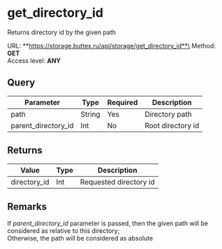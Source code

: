 # get_directory_id
Returns directory id by the given path

URL: **https://storage.buttex.ru/api/storage/get_directory_id**\
Method: **GET**\
Access level: **ANY**

## Query
| Parameter           | Type   | Required | Description       |
|---------------------|--------|----------|-------------------|
| path                | String | Yes      | Directory path    |
| parent_directory_id | Int    | No       | Root directory id |

## Returns
| Value         | Type          | Description              |
|---------------|---------------|--------------------------| 
| directory_id  | Int           | Requested directory id   |

## Remarks
If *parent_directory_id* parameter is passed, then the given path will be
considered as relative to this directory;\
Otherwise, the path will be considered as absolute